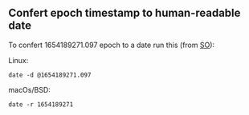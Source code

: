 ## Confert epoch timestamp to human-readable date

To confert 1654189271.097 epoch to a date run this (from [SO](https://unix.stackexchange.com/questions/2987/how-do-i-convert-an-epoch-timestamp-to-a-human-readable-format-on-the-cli)):

Linux:
```
date -d @1654189271.097
```

macOs/BSD:
```
date -r 1654189271
```
